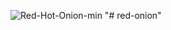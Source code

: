 ![Red-Hot-Onion-min](https://user-images.githubusercontent.com/75903935/182093292-e0b38e55-7677-483b-89b1-b70c9d079363.png)
"# red-onion" 

